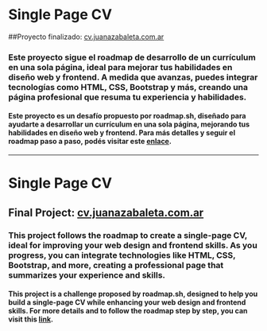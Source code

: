 # Single Page CV
##Proyecto finalizado: [cv.juanazabaleta.com.ar](cv.juanazabaleta.com.ar)
### Este proyecto sigue el roadmap de desarrollo de un currículum en una sola página, ideal para mejorar tus habilidades en diseño web y frontend. A medida que avanzas, puedes integrar tecnologías como HTML, CSS, Bootstrap y más, creando una página profesional que resuma tu experiencia y habilidades.

#### Este proyecto es un desafío propuesto por roadmap.sh, diseñado para ayudarte a desarrollar un currículum en una sola página, mejorando tus habilidades en diseño web y frontend. Para más detalles y seguir el roadmap paso a paso, podés visitar este [enlace](https://roadmap.sh/projects/single-page-cv?fl=0).

__________

# Single Page CV
## Final Project: [cv.juanazabaleta.com.ar](cv.juanazabaleta.com.ar)
### This project follows the roadmap to create a single-page CV, ideal for improving your web design and frontend skills. As you progress, you can integrate technologies like HTML, CSS, Bootstrap, and more, creating a professional page that summarizes your experience and skills.
#### This project is a challenge proposed by roadmap.sh, designed to help you build a single-page CV while enhancing your web design and frontend skills. For more details and to follow the roadmap step by step, you can visit this [link](https://roadmap.sh/projects/single-page-cv?fl=0).
